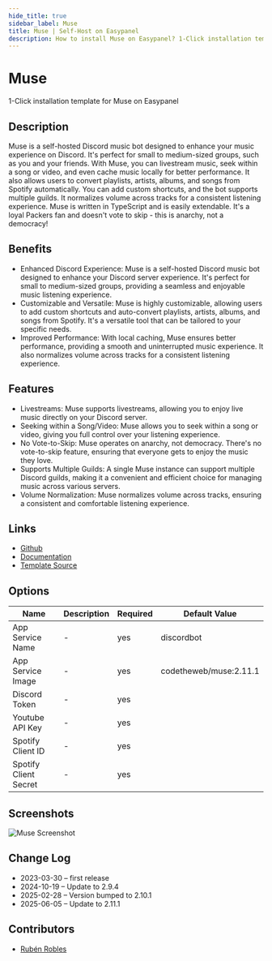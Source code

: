 ```yaml
---
hide_title: true
sidebar_label: Muse
title: Muse | Self-Host on Easypanel
description: How to install Muse on Easypanel? 1-Click installation template for Muse on Easypanel
---
```


<!-- generated -->

# Muse

1-Click installation template for Muse on Easypanel

## Description

Muse is a self-hosted Discord music bot designed to enhance your music experience on Discord. It&#39;s perfect for small to medium-sized groups, such as you and your friends. With Muse, you can livestream music, seek within a song or video, and even cache music locally for better performance. It also allows users to convert playlists, artists, albums, and songs from Spotify automatically. You can add custom shortcuts, and the bot supports multiple guilds. It normalizes volume across tracks for a consistent listening experience. Muse is written in TypeScript and is easily extendable. It&#39;s a loyal Packers fan and doesn&#39;t vote to skip - this is anarchy, not a democracy!

## Benefits

- Enhanced Discord Experience: Muse is a self-hosted Discord music bot designed to enhance your Discord server experience. It's perfect for small to medium-sized groups, providing a seamless and enjoyable music listening experience.
- Customizable and Versatile: Muse is highly customizable, allowing users to add custom shortcuts and auto-convert playlists, artists, albums, and songs from Spotify. It's a versatile tool that can be tailored to your specific needs.
- Improved Performance: With local caching, Muse ensures better performance, providing a smooth and uninterrupted music experience. It also normalizes volume across tracks for a consistent listening experience.

## Features

- Livestreams: Muse supports livestreams, allowing you to enjoy live music directly on your Discord server.
- Seeking within a Song/Video: Muse allows you to seek within a song or video, giving you full control over your listening experience.
- No Vote-to-Skip: Muse operates on anarchy, not democracy. There's no vote-to-skip feature, ensuring that everyone gets to enjoy the music they love.
- Supports Multiple Guilds: A single Muse instance can support multiple Discord guilds, making it a convenient and efficient choice for managing music across various servers.
- Volume Normalization: Muse normalizes volume across tracks, ensuring a consistent and comfortable listening experience.

## Links

- [Github](https://github.com/codetheweb/muse)
- [Documentation](https://github.com/codetheweb/muse#running)
- [Template Source](https://github.com/easypanel-io/templates/tree/main/templates/muse)

## Options

Name | Description | Required | Default Value
-|-|-|-
App Service Name | - | yes | discordbot
App Service Image | - | yes | codetheweb/muse:2.11.1
Discord Token | - | yes | 
Youtube API Key | - | yes | 
Spotify Client ID | - | yes | 
Spotify Client Secret | - | yes | 

## Screenshots

![Muse Screenshot](./assets/screenshot.png)

## Change Log

- 2023-03-30 – first release
- 2024-10-19 – Update to 2.9.4
- 2025-02-28 – Version bumped to 2.10.1
- 2025-06-05 – Update to 2.11.1

## Contributors

- [Rubén Robles](https://github.com/D8vjork)
